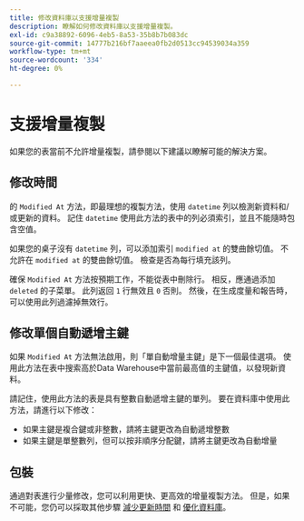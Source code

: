 ```yaml
---
title: 修改資料庫以支援增量複製
description: 瞭解如何修改資料庫以支援增量複製。
exl-id: c9a38892-6096-4eb5-8a53-35b8b7b083dc
source-git-commit: 14777b216bf7aaeea0fb2d0513cc94539034a359
workflow-type: tm+mt
source-wordcount: '334'
ht-degree: 0%

---
```


# 支援增量複製

如果您的表當前不允許增量複製，請參閱以下建議以瞭解可能的解決方案。

## 修改時間

的 `Modified At` 方法，即最理想的複製方法，使用 `datetime` 列以檢測新資料和/或更新的資料。 記住 `datetime` 使用此方法的表中的列必須索引，並且不能隨時包含空值。

如果您的桌子沒有 `datetime` 列，可以添加索引 `modified at` 的雙曲餘切值。 不允許在 `modified at` 的雙曲餘切值。 檢查是否為每行填充該列。

確保 `Modified At` 方法按預期工作，不能從表中刪除行。 相反，應通過添加 `deleted` 的子菜單。 此列返回 `1` 行無效且 `0` 否則。 然後，在生成度量和報告時，可以使用此列過濾掉無效行。

## 修改單個自動遞增主鍵

如果 `Modified At` 方法無法啟用，則「單自動增量主鍵」是下一個最佳選項。 使用此方法在表中搜索高於Data Warehouse中當前最高值的主鍵值，以發現新資料。

請記住，使用此方法的表是具有整數自動遞增主鍵的單列。 要在資料庫中使用此方法，請進行以下修改：

* 如果主鍵是複合鍵或非整數，請將主鍵更改為自動遞增整數
* 如果主鍵是單整數列，但可以按非順序分配鍵，請將主鍵更改為自動增量

## 包裝

通過對表進行少量修改，您可以利用更快、更高效的增量複製方法。 但是，如果不可能，您仍可以採取其他步驟 [減少更新時間](../best-practices/reduce-update-cycle-time.md) 和 [優化資料庫](../best-practices/opt-db-analysis.md)。

